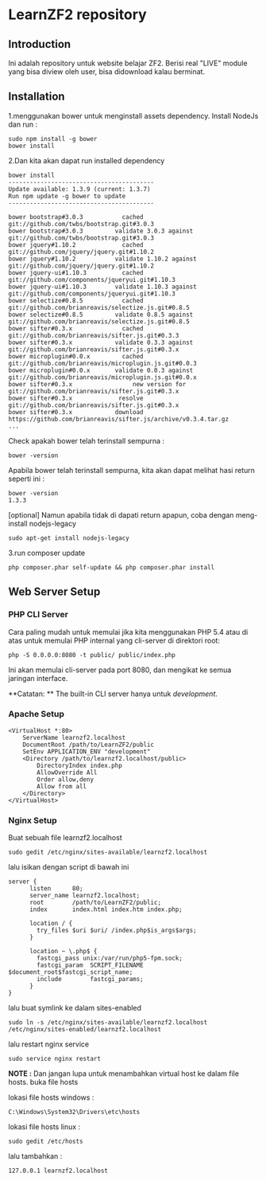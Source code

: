 LearnZF2 repository
=======================

Introduction
------------
Ini adalah repository untuk website belajar ZF2. Berisi real "LIVE" module yang bisa diview oleh user, bisa didownload kalau berminat.


Installation
------------
 1.menggunakan bower untuk menginstall assets dependency. Install NodeJs dan run :
```
sudo npm install -g bower
bower install
```
 2.Dan kita akan dapat run installed dependency

```
bower install
-----------------------------------------
Update available: 1.3.9 (current: 1.3.7)
Run npm update -g bower to update
-----------------------------------------

bower bootstrap#3.0.3           cached git://github.com/twbs/bootstrap.git#3.0.3
bower bootstrap#3.0.3         validate 3.0.3 against git://github.com/twbs/bootstrap.git#3.0.3
bower jquery#1.10.2             cached git://github.com/jquery/jquery.git#1.10.2
bower jquery#1.10.2           validate 1.10.2 against git://github.com/jquery/jquery.git#1.10.2
bower jquery-ui#1.10.3          cached git://github.com/components/jqueryui.git#1.10.3
bower jquery-ui#1.10.3        validate 1.10.3 against git://github.com/components/jqueryui.git#1.10.3
bower selectize#0.8.5           cached git://github.com/brianreavis/selectize.js.git#0.8.5
bower selectize#0.8.5         validate 0.8.5 against git://github.com/brianreavis/selectize.js.git#0.8.5
bower sifter#0.3.x              cached git://github.com/brianreavis/sifter.js.git#0.3.3
bower sifter#0.3.x            validate 0.3.3 against git://github.com/brianreavis/sifter.js.git#0.3.x
bower microplugin#0.0.x         cached git://github.com/brianreavis/microplugin.js.git#0.0.3
bower microplugin#0.0.x       validate 0.0.3 against git://github.com/brianreavis/microplugin.js.git#0.0.x
bower sifter#0.3.x                 new version for git://github.com/brianreavis/sifter.js.git#0.3.x
bower sifter#0.3.x             resolve git://github.com/brianreavis/sifter.js.git#0.3.x
bower sifter#0.3.x            download https://github.com/brianreavis/sifter.js/archive/v0.3.4.tar.gz
...
```

Check apakah bower telah terinstall sempurna :
```
bower -version
```

Apabila bower telah terinstall sempurna, kita akan dapat melihat hasi return seperti ini :
```
bower -version
1.3.3
```

[optional] Namun apabila tidak di dapati return apapun, coba dengan meng-install nodejs-legacy
```
sudo apt-get install nodejs-legacy
```

 3.run composer update

```
php composer.phar self-update && php composer.phar install
```

Web Server Setup
----------------

### PHP CLI Server

Cara paling mudah untuk memulai jika kita menggunakan PHP 5.4 atau di atas untuk memulai PHP internal yang cli-server di direktori root:

    php -S 0.0.0.0:8080 -t public/ public/index.php

Ini akan memulai cli-server pada port 8080, dan mengikat ke semua jaringan
interface.

**Catatan: ** The built-in CLI server hanya untuk *development*.

### Apache Setup

    <VirtualHost *:80>
        ServerName learnzf2.localhost
        DocumentRoot /path/to/LearnZF2/public
        SetEnv APPLICATION_ENV "development"
        <Directory /path/to/learnzf2.localhost/public>
            DirectoryIndex index.php
            AllowOverride All
            Order allow,deny
            Allow from all
        </Directory>
    </VirtualHost>

### Nginx Setup

Buat sebuah file learnzf2.localhost

    sudo gedit /etc/nginx/sites-available/learnzf2.localhost

lalu isikan dengan script di bawah ini

    server {
          listen      80;
          server_name learnzf2.localhost;
          root        /path/to/LearnZF2/public;
          index       index.html index.htm index.php;

          location / {
            try_files $uri $uri/ /index.php$is_args$args;
          }

          location ~ \.php$ {
            fastcgi_pass unix:/var/run/php5-fpm.sock;
            fastcgi_param  SCRIPT_FILENAME $document_root$fastcgi_script_name;
            include        fastcgi_params;
          }
    }

lalu buat symlink ke dalam sites-enabled

    sudo ln -s /etc/nginx/sites-available/learnzf2.localhost /etc/nginx/sites-enabled/learnzf2.localhost

lalu restart nginx service

    sudo service nginx restart


**NOTE :**
Dan jangan lupa untuk menambahkan virtual host ke dalam file hosts. buka file hosts

lokasi file hosts windows :

    C:\Windows\System32\Drivers\etc\hosts


lokasi file hosts linux :

    sudo gedit /etc/hosts


lalu tambahkan :

    127.0.0.1 learnzf2.localhost